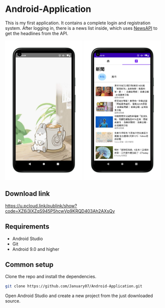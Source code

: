 # Android-Application
This is my first application. It contains a complete login and registration system. After logging in, there is a news list inside, which uses [NewsAPI](https://newsapi.org/) to get the headlines from the API.

<img src="assets/Splash screen.png" alt="Splash screen" height="450px" width="250px"> <img src="assets/news.png" alt="News" height="450px" width="250px">

## Download link
<https://u.pcloud.link/publink/show?code=XZ6i3lXZqS945P5hcwVp9KRQD403Ah2AXsQy>

## Requirements

* Android Studio
* Git
* Android 9.0 and higher

## Common setup

Clone the repo and install the dependencies.

```bash
git clone https://github.com/January07/Android-Application.git
```

Open Android Studio and create a new project from the just downloaded source.